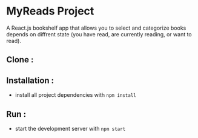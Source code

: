 # MyReads Project

A React.js bookshelf app that allows you to select and categorize books depends on diffrent state (you have read, are currently reading, or want to read).


## Clone :

## Installation :

* install all project dependencies with `npm install`


## Run :
* start the development server with `npm start`



